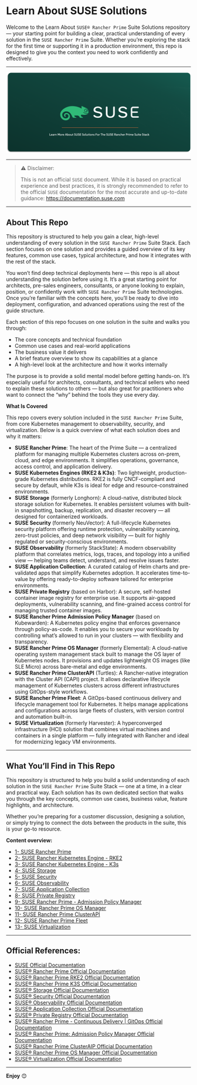 # Learn About SUSE Solutions

Welcome to the Learn About `SUSE® Rancher Prime` Suite Solutions repository — your starting point for building a clear, practical understanding of every solution in the `SUSE Rancher Prime` Suite. Whether you’re exploring the stack for the first time or supporting it in a production environment, this repo is designed to give you the context you need to work confidently and effectively.

---

<p align="center">
    <img src="Images/Repo-Logo.png">
</p>

---

> ⚠️ Disclaimer:
> 
> This is not an official `SUSE` document. While it is based on practical experience and best practices, it is strongly recommended to refer to the official `SUSE` documentation for the most accurate and up-to-date guidance: https://documentation.suse.com

---

## About This Repo

This repository is structured to help you gain a clear, high-level understanding of every solution in the `SUSE Rancher Prime` Suite Stack. Each section focuses on one solution and provides a guided overview of its key features, common use cases, typical architecture, and how it integrates with the rest of the stack.

You won’t find deep technical deployments here — this repo is all about understanding the solution before using it. It’s a great starting point for architects, pre-sales engineers, consultants, or anyone looking to explain, position, or confidently work with `SUSE Rancher Prime` Suite technologies. Once you’re familiar with the concepts here, you’ll be ready to dive into deployment, configuration, and advanced operations using the rest of the guide structure.

Each section of this repo focuses on one solution in the suite and walks you through:
- The core concepts and technical foundation
- Common use cases and real-world applications
- The business value it delivers
- A brief feature overview to show its capabilities at a glance
- A high-level look at the architecture and how it works internally

The purpose is to provide a solid mental model before getting hands-on. It’s especially useful for architects, consultants, and technical sellers who need to explain these solutions to others — but also great for practitioners who want to connect the “why” behind the tools they use every day.

**What Is Covered**

This repo covers every solution included in the `SUSE Rancher Prime` Suite, from core Kubernetes management to observability, security, and virtualization. Below is a quick overview of what each solution does and why it matters:
- **SUSE Rancher Prime**: The heart of the Prime Suite — a centralized platform for managing multiple Kubernetes clusters across on-prem, cloud, and edge environments. It simplifies operations, governance, access control, and application delivery.
- **SUSE Kubernetes Engines (RKE2 & K3s)**: Two lightweight, production-grade Kubernetes distributions. RKE2 is fully CNCF-compliant and secure by default, while K3s is ideal for edge and resource-constrained environments.
- **SUSE Storage** (formerly Longhorn): A cloud-native, distributed block storage solution for Kubernetes. It enables persistent volumes with built-in snapshotting, backup, replication, and disaster recovery — all designed for containerized workloads.
- **SUSE Security** (formerly NeuVector): A full-lifecycle Kubernetes security platform offering runtime protection, vulnerability scanning, zero-trust policies, and deep network visibility — built for highly regulated or security-conscious environments.
- **SUSE Observability** (formerly StackState): A modern observability platform that correlates metrics, logs, traces, and topology into a unified view — helping teams detect, understand, and resolve issues faster.
- **SUSE Application Collection**: A curated catalog of Helm charts and pre-validated apps that simplify Kubernetes adoption. It accelerates time-to-value by offering ready-to-deploy software tailored for enterprise environments.
- **SUSE Private Registry** (based on Harbor): A secure, self-hosted container image registry for enterprise use. It supports air-gapped deployments, vulnerability scanning, and fine-grained access control for managing trusted container images.
- **SUSE Rancher Prime Admission Policy Manager** (based on Kubewarden): A Kubernetes policy engine that enforces governance through policy-as-code. It enables you to secure your workloads by controlling what’s allowed to run in your clusters — with flexibility and transparency.
- **SUSE Rancher Prime OS Manager** (formerly Elemental): A cloud-native operating system management stack built to manage the OS layer of Kubernetes nodes. It provisions and updates lightweight OS images (like SLE Micro) across bare-metal and edge environments.
- **SUSE Rancher Prime ClusterAPI** (Turtles): A Rancher-native integration with the Cluster API (CAPI) project. It allows declarative lifecycle management of Kubernetes clusters across different infrastructures using GitOps-style workflows.
- **SUSE Rancher Prime Fleet**: A GitOps-based continuous delivery and lifecycle management tool for Kubernetes. It helps manage applications and configurations across large fleets of clusters, with version control and automation built-in.
- **SUSE Virtualization** (formerly Harvester): A hyperconverged infrastructure (HCI) solution that combines virtual machines and containers in a single platform — fully integrated with Rancher and ideal for modernizing legacy VM environments.

---

## What You’ll Find in This Repo

This repository is structured to help you build a solid understanding of each solution in the `SUSE Rancher Prime` Suite Stack — one at a time, in a clear and practical way. Each solution has its own dedicated section that walks you through the key concepts, common use cases, business value, feature highlights, and architecture.

Whether you’re preparing for a customer discussion, designing a solution, or simply trying to connect the dots between the products in the suite, this is your go-to resource.

**Content overview:**

- [1- SUSE Rancher Prime](/01-Learn-About-SUSE-Solutions/01-SUSE-Rancher-Prime/)
- [2- SUSE Rancher Kubernetes Engine - RKE2](/01-Learn-About-SUSE-Solutions/02-SUSE-Rancher-RKE2/)
- [3- SUSE Rancher Kubernetes Engine - K3s](/01-Learn-About-SUSE-Solutions/03-SUSE-Rancher-K3S/)
- [4- SUSE Storage](/01-Learn-About-SUSE-Solutions/04-SUSE-Storage/)
- [5- SUSE Security](/01-Learn-About-SUSE-Solutions/05-SUSE-Security/)
- [6- SUSE Observability](/01-Learn-About-SUSE-Solutions/06-SUSE-Observability/)
- [7- SUSE Application Collection](/01-Learn-About-SUSE-Solutions/07-SUSE-Application-Collection/)
- [8- SUSE Private Registry](/01-Learn-About-SUSE-Solutions/08-SUSE-Private-Registry/)
- [9- SUSE Rancher Prime - Admission Policy Manager](/01-Learn-About-SUSE-Solutions/09-SUSE-Rancher-Prime-Admission-Policy-Manager/)
- [10- SUSE Rancher Prime OS Manager](/01-Learn-About-SUSE-Solutions/10-SUSE-Rancher-Prime-OS-Manager/)
- [11- SUSE Rancher Prime ClusterAPI](/01-Learn-About-SUSE-Solutions/11-SUSE-Rancher-Prime-ClusterAPI/)
- [12- SUSE Rancher Prime Fleet](/01-Learn-About-SUSE-Solutions/12-SUSE-Rancher-Prime-Fleet/)
- [13- SUSE Virtualization](/01-Learn-About-SUSE-Solutions/13-SUSE-Virtualization/)

---

## Official References:

- [SUSE Official Documentation](https://documentation.suse.com)
- [SUSE® Rancher Prime Official Documentation](https://documentation.suse.com/cloudnative/rancher-manager/latest/en/about-rancher/what-is-rancher.html)
- [SUSE® Rancher Prime RKE2 Official Documentation](https://documentation.suse.com/cloudnative/rke2/latest/en/introduction.html)
- [SUSE® Rancher Prime K3S Official Documentation](https://documentation.suse.com/cloudnative/k3s/latest/en/introduction.html)
- [SUSE® Storage Official Documentation](https://documentation.suse.com/cloudnative/storage/1.8.0/en/longhorn-documentation.html)
- [SUSE® Security Official Documentation](https://documentation.suse.com/cloudnative/security/5.4/en/overview.html)
- [SUSE® Observability Official Documentation](https://docs.stackstate.com/)
- [SUSE® Application Collection Official Documentation](https://docs.apps.rancher.io/)
- [SUSE® Private Registry Official Documentation](https://documentation.suse.com/cloudnative/suse-private-registry/html/private-registry/)
- [SUSE® Rancher Prime - Continuous Delivery | GitOps Official Documentation](https://documentation.suse.com/cloudnative/continuous-delivery/v0.10/en/index.html)
- [SUSE® Rancher Prime: Admission Policy Manager Official Documentation](https://documentation.suse.com/cloudnative/policy-manager/1.16/en/introduction.html)
- [SUSE® Rancher Prime ClusterAIP Official Documentation](https://documentation.suse.com/cloudnative/cluster-api/v0.17/en/index.html)
- [SUSE® Rancher Prime OS Manager Official Documentation](https://documentation.suse.com/cloudnative/os-manager/1.6/en/index.html)
- [SUSE® Virtualization Official Documentation](https://documentation.suse.com/cloudnative/virtualization/v1.3/en/introduction/overview.html)

---

**Enjoy** :blush:
